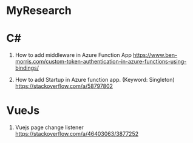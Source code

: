 # MyResearch

# C#
1. How to add middleware in Azure Function App
https://www.ben-morris.com/custom-token-authentication-in-azure-functions-using-bindings/

2. How to add Startup in Azure function app. (Keyword: Singleton)
https://stackoverflow.com/a/58797802


# VueJs

1. Vuejs page change listener
https://stackoverflow.com/a/46403063/3877252
